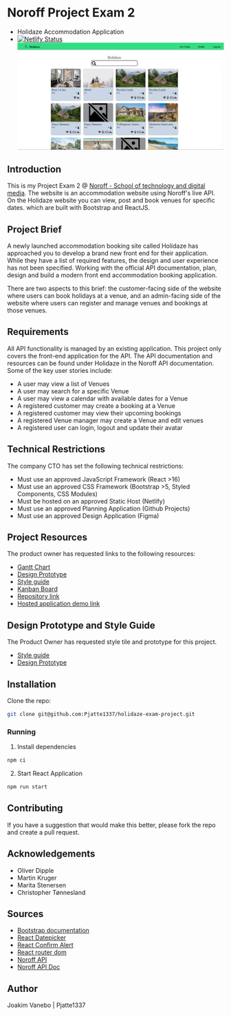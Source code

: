 # Noroff Project Exam 2
- Holidaze Accommodation Application
- [![Netlify Status](https://api.netlify.com/api/v1/badges/de73a66e-c5c0-4503-b176-f42247bc3b0a/deploy-status)](https://app.netlify.com/sites/holidaze-pe-2/deploys)
![image](https://github.com/Pjatte1337/holidaze-exam-project/blob/master/src/assets/images/holidaze.png)

## Introduction
This is my Project Exam 2 @ [Noroff - School of technology and digital media](https://www.noroff.no/).
The website is an accommodation website using Noroff's live API. On the Holidaze website you can view, post and book venues for specific dates. which are built with Bootstrap and ReactJS.

## Project Brief
A newly launched accommodation booking site called Holidaze has approached you to develop a brand new front end for their application. While they have a list of required features, the design and user experience has not been specified. Working with the official API documentation, plan, design and build a modern front end accommodation booking application.

There are two aspects to this brief: the customer-facing side of the website where users can book holidays at a venue, and an admin-facing side of the website where users can register and manage venues and bookings at those venues.

## Requirements
All API functionality is managed by an existing application. This project only covers the front-end application for the API.
The API documentation and resources can be found under Holidaze in the Noroff API documentation.
Some of the key user stories include:

- A user may view a list of Venues
- A user may search for a specific Venue
- A user may view a calendar with available dates for a Venue
- A registered customer may create a booking at a Venue
- A registered customer may view their upcoming bookings
- A registered Venue manager may create a Venue and edit venues
- A registered user can login, logout and update their avatar

## Technical Restrictions
The company CTO has set the following technical restrictions:

- Must use an approved JavaScript Framework (React >16)
- Must use an approved CSS Framework (Bootstrap >5, Styled Components, CSS Modules)
- Must be hosted on an approved Static Host (Netlify)
- Must use an approved Planning Application (Github Projects)
- Must use an approved Design Application (Figma) 

## Project Resources
The product owner has requested links to the following resources:

- [Gantt Chart](https://github.com/users/Pjatte1337/projects/3/views/2)
- [Design Prototype](https://www.figma.com/file/PAOvX7S4pPxQ1U9lW7uFPT/Project-Exam-Holidaze?type=design&node-id=0-1&t=dk67JehVg9KE5zI0-0)
- [Style guide](https://www.figma.com/file/PAOvX7S4pPxQ1U9lW7uFPT/Project-Exam-Holidaze?type=design&node-id=14-205&t=PIHF6T46Vv2lH5Cb-0)
- [Kanban Board](https://github.com/users/Pjatte1337/projects/3/views/3)
- [Repository link](https://github.com/Pjatte1337/holidaze-exam-project)
- [Hosted application demo link](https://holidaze-pe-2.netlify.app/)

## Design Prototype and Style Guide
The Product Owner has requested style tile and prototype for this project.
- [Style guide](https://www.figma.com/file/PAOvX7S4pPxQ1U9lW7uFPT/Project-Exam-Holidaze?type=design&node-id=14-205&t=PIHF6T46Vv2lH5Cb-0)
- [Design Prototype](https://www.figma.com/file/PAOvX7S4pPxQ1U9lW7uFPT/Project-Exam-Holidaze?type=design&node-id=0-1&t=dk67JehVg9KE5zI0-0)

## Installation

Clone the repo:

```bash
git clone git@github.com:Pjatte1337/holidaze-exam-project.git
```

### Running

1. Install dependencies
```bash
npm ci
```

2. Start React Application
```bash
npm run start 
```

## Contributing

If you have a suggestion that would make this better, please fork the repo and create a pull request.

## Acknowledgements

- Oliver Dipple
- Martin Kruger
- Marita Stenersen
- Christopher Tønnesland

## Sources

- [Bootstrap documentation](https://getbootstrap.com/docs/5.3/getting-started/introduction/)
- [React Datepicker](https://reactdatepicker.com/)
- [React Confirm Alert](https://www.npmjs.com/package/react-confirm-alert)
- [React router dom](https://reactrouter.com/en/main/start/tutorial)
- [Noroff API](https://nf-api.onrender.com/docs/static/index.html)
- [Noroff API Doc](https://docs.noroff.dev/)
 
## Author

Joakim Vanebo | Pjatte1337


